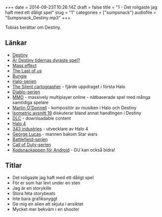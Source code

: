 +++
date = 2014-09-23T10:26:14Z
draft = false
title = "1 - Det roligaste jag haft med ett dåligt spel"
slug = "1"
categories = ["sumpsnack"]
audiofile = "Sumpsnack_Destiny.mp3"
+++

Tobias berättar om Destiny.

## Länkar ##

* [Destiny](http://en.wikipedia.org/wiki/Destiny_%28video_game%29)
* [Är Destiny tidernas dyraste spel?](http://www.telegraph.co.uk/technology/video-games/11084023/Is-Destiny-the-most-expensive-video-game-ever-made.html)
* [Mass effect](http://en.wikipedia.org/wiki/Mass_Effect)
* [The Last of us](http://en.wikipedia.org/wiki/The_Last_of_Us#Downloadable_content)
* [Bungie](http://en.wikipedia.org/wiki/Bungie#Developed_games)
* [Halo-serien](http://en.wikipedia.org/wiki/Halo_%28series%29)
* [The Silent cartographer](http://halo.wikia.com/wiki/The_Silent_Cartographer) - fjärde uppdraget i första Halo
* [Diablo-serien](http://en.wikipedia.org/wiki/Diablo_%28series%29)
* [MMO](http://sv.wikipedia.org/wiki/MMORPG) - massively multiplayer online - nätbaserade spel med många samtidiga spelare
* [Martin O'Donnell](http://en.wikipedia.org/wiki/Martin_O'Donnell) - kompositör av musiken i Halo och Destiny
* [Isometric avsnitt 19](http://5by5.tv/isometric/19) diskuterar bland annat handlingen i Destiny
* [DLC](http://en.wikipedia.org/wiki/Downloadable_content) - downloadable content
* [Halo 4](http://en.wikipedia.org/wiki/Halo_4)
* [343 industries](http://en.wikipedia.org/wiki/343_Industries) - utvecklare av Halo 4
* [George Lucas](http://en.wikipedia.org/wiki/George_Lucas) - mannen bakom Star wars
* [Battlefield-serien](http://en.wikipedia.org/wiki/Battlefield_%28series%29)
* [Call of Duty-serien](http://en.wikipedia.org/wiki/Call_of_Duty)
* [Kodsnackappen för Android](https://github.com/kodsnack/kodsnack-android) - DU kan också bidra!

## Titlar ##
* Det roligaste jag haft med ett dåligt spel
* För er som har levt under en sten
* Jag är en storykille
* Stora feta storybeats
* Inte bara grafiksnyggt
* Ge mig en alien att skjuta i ansiktet
* Mycket mer bekväm i en shooter